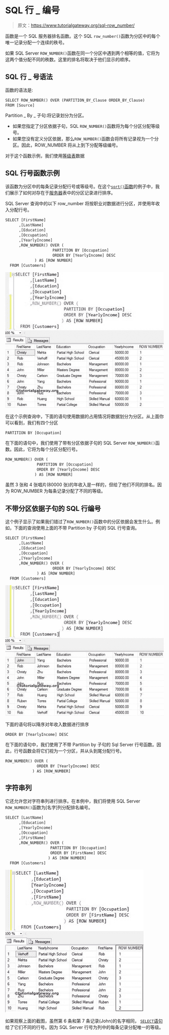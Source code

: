 # SQL 行 _ 编号

> 原文：<https://www.tutorialgateway.org/sql-row_number/>

函数是一个 SQL 服务器排名函数。这个 SQL `row_number()`函数为分区中的每个唯一记录分配一个连续的秩号。

如果 SQL Server `ROW_NUMBER()`函数在同一个分区中遇到两个相等的值，它将为这两个值分配不同的秩数。这里的排名将取决于他们显示的顺序。

## SQL 行 _ 号语法

函数的语法是:

```
SELECT ROW_NUMBER() OVER (PARTITION_BY_Clause ORDER_BY_Clause)
FROM [Source]
```

Partition _ By _ 子句:将记录划分为分区。

*   如果您指定了分区依据子句，SQL `ROW_NUMBER()`函数将为每个分区分配等级号。
*   如果您没有定义分区依据，那么`ROW_NUMBER()`函数会将所有记录视为一个分区。因此，ROW_NUMBER 将从上到下分配等级编号。

对于这个函数示例，我们使用[等级表](https://www.tutorialgateway.org/sql-data/)数据

## SQL 行号函数示例

该函数为分区中的每条记录分配行号或等级号。在这个[`sort()`函数](https://www.tutorialgateway.org/ranking-functions-in-sql-server/)的例子中，我们展示了如何对存在于[服务器](https://www.tutorialgateway.org/sql/)表中的分区记录进行排序。

SQL Server 查询中的以下 row_number 将按职业对数据进行分区，并使用年收入分配行号。

```
SELECT [FirstName]
      ,[LastName]
      ,[Education]
      ,[Occupation]
      ,[YearlyIncome]
      ,ROW_NUMBER() OVER (
                     PARTITION BY [Occupation] 
                     ORDER BY [YearlyIncome] DESC
             ) AS [ROW NUMBER]
  FROM [Customers]
```

![SQL ROW_NUMBER FUNCTION 1](img/89cc27f4b7375fcf0082c1ffebf919fc.png)

在这个示例查询中，下面的语句使用数据的占用情况将数据划分为分区。从上面你可以看到，我们有四个分区

```
PARTITION BY [Occupation]
```

在下面的语句中，我们使用了带有分区依据子句的 SQL Server `ROW_NUMBER()`函数。因此，它将为每个分区分配行号。

```
ROW_NUMBER() OVER (
              PARTITION BY [Occupation] 
              ORDER BY [YearlyIncome] DESC
             ) AS [ROW NUMBER]
```

虽然 3 张和 4 张唱片(80000 张)的年收入是一样的，但给了他们不同的排名。因为 ROW_NUMBER 为每条记录分配了不同的等级。

## 不带分区依据子句的 SQL 行编号

这个例子显示了如果我们错过了`ROW_NUMBER()`函数中的分区依据会发生什么。例如，下面的查询使用上面的不带 Partition by 子句的 SQL 行号查询。

```
SELECT [FirstName]
      ,[LastName]
      ,[Education]
      ,[Occupation]
      ,[YearlyIncome]
      ,ROW_NUMBER() OVER (
                     ORDER BY [YearlyIncome] DESC
              ) AS [ROW NUMBER]
  FROM [Customers]
```

![SQL ROW_NUMBER FUNCTION 2](img/8c0e9c614336f957845fc450a954dbb9.png)

下面的语句将以降序对年收入数据进行排序

```
ORDER BY [YearlyIncome] DESC
```

在下面的语句中，我们使用了不带 Partition by 子句的 Sql Server 行号函数。因此，行号函数会将它们视为一个分区，并从头到尾分配行号。

```
ROW_NUMBER() OVER (
              ORDER BY [YearlyIncome] DESC
            ) AS [ROW_NUMBER]
```

## 字符串列

它还允许您对字符串列进行排序。在本例中，我们将使用 SQL Server `ROW_NUMBER()`函数为[名字]列分配排名编号。

```
SELECT [LastName]
      ,[Education]
      ,[YearlyIncome]
      ,[Occupation]
      ,[FirstName]
      ,ROW_NUMBER() OVER (
                    PARTITION BY [Occupation] 
                    ORDER BY [FirstName] DESC
                   ) AS [ROW NUMBER]
  FROM [Customers]
```

![SQL ROW_NUMBER FUNCTION 3](img/03f284aef187adf9a125dc7d5634c33a.png)

如果观察上面的截图，虽然第 6 条和第 7 条记录(John)的名字相同， [`SELECT`语句](https://www.tutorialgateway.org/sql-select-statement/)给了它们不同的行号。因为 SQL Server 行号为列中的每条记录分配唯一的等级。